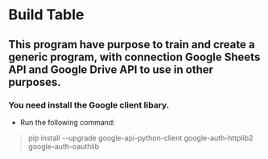 # Build Table

## This program have purpose to train and create a generic program, with connection Google Sheets API and Google Drive API to use in other purposes.


### You need install the Google client libary.
- Run the following command:
>pip install --upgrade google-api-python-client google-auth-httplib2 google-auth-oauthlib

